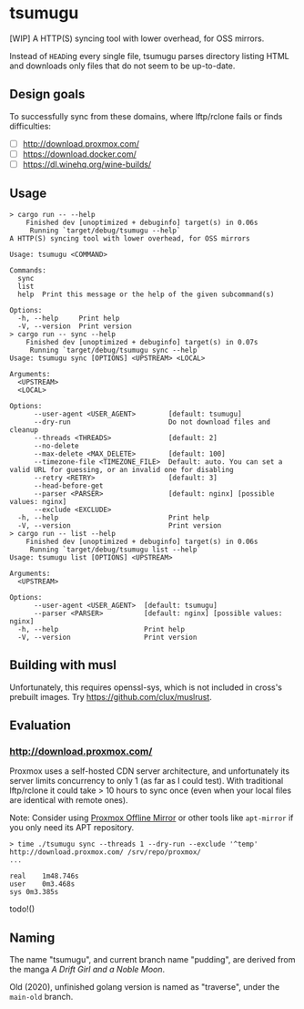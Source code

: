 # tsumugu

\[WIP\] A HTTP(S) syncing tool with lower overhead, for OSS mirrors.

Instead of `HEAD`ing every single file, tsumugu parses directory listing HTML and downloads only files that do not seem to be up-to-date.

## Design goals

To successfully sync from these domains, where lftp/rclone fails or finds difficulties:

- [ ] http://download.proxmox.com/
- [ ] https://download.docker.com/
- [ ] https://dl.winehq.org/wine-builds/

## Usage

```console
> cargo run -- --help
    Finished dev [unoptimized + debuginfo] target(s) in 0.06s
     Running `target/debug/tsumugu --help`
A HTTP(S) syncing tool with lower overhead, for OSS mirrors

Usage: tsumugu <COMMAND>

Commands:
  sync  
  list  
  help  Print this message or the help of the given subcommand(s)

Options:
  -h, --help     Print help
  -V, --version  Print version
> cargo run -- sync --help
    Finished dev [unoptimized + debuginfo] target(s) in 0.07s
     Running `target/debug/tsumugu sync --help`
Usage: tsumugu sync [OPTIONS] <UPSTREAM> <LOCAL>

Arguments:
  <UPSTREAM>  
  <LOCAL>     

Options:
      --user-agent <USER_AGENT>        [default: tsumugu]
      --dry-run                        Do not download files and cleanup
      --threads <THREADS>              [default: 2]
      --no-delete                      
      --max-delete <MAX_DELETE>        [default: 100]
      --timezone-file <TIMEZONE_FILE>  Default: auto. You can set a valid URL for guessing, or an invalid one for disabling
      --retry <RETRY>                  [default: 3]
      --head-before-get                
      --parser <PARSER>                [default: nginx] [possible values: nginx]
      --exclude <EXCLUDE>              
  -h, --help                           Print help
  -V, --version                        Print version
> cargo run -- list --help
    Finished dev [unoptimized + debuginfo] target(s) in 0.06s
     Running `target/debug/tsumugu list --help`
Usage: tsumugu list [OPTIONS] <UPSTREAM>

Arguments:
  <UPSTREAM>  

Options:
      --user-agent <USER_AGENT>  [default: tsumugu]
      --parser <PARSER>          [default: nginx] [possible values: nginx]
  -h, --help                     Print help
  -V, --version                  Print version
```

## Building with musl

Unfortunately, this requires openssl-sys, which is not included in cross's prebuilt images. Try https://github.com/clux/muslrust.

## Evaluation

### http://download.proxmox.com/

Proxmox uses a self-hosted CDN server architecture, and unfortunately its server limits concurrency to only 1 (as far as I could test). With traditional lftp/rclone it could take > 10 hours to sync once (even when your local files are identical with remote ones).

Note: Consider using [Proxmox Offline Mirror](https://pom.proxmox.com/) or other tools like `apt-mirror` if you only need its APT repository.

```
> time ./tsumugu sync --threads 1 --dry-run --exclude '^temp' http://download.proxmox.com/ /srv/repo/proxmox/
...

real	1m48.746s
user	0m3.468s
sys	0m3.385s
```

todo!()

## Naming

The name "tsumugu", and current branch name "pudding", are derived from the manga *A Drift Girl and a Noble Moon*.

Old (2020), unfinished golang version is named as "traverse", under the `main-old` branch.
